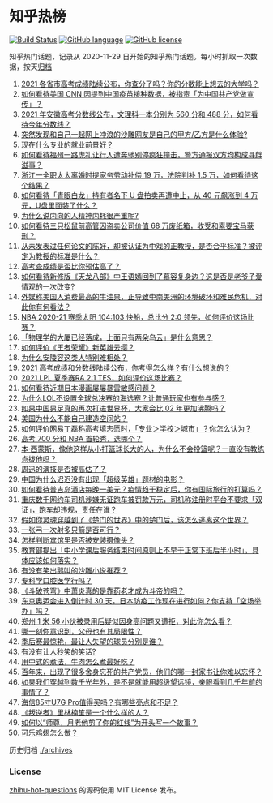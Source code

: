 # 知乎热榜
[![Build Status](https://github.com/ToWeLong/zhihu-hot-questions/workflows/CI/badge.svg)](https://github.com/ToWeLong/zhihu-hot-questions/actions)
[![GitHub language](https://img.shields.io/badge/language-golang-orange.svg)](https://golang.org/)
[![GitHub license](https://img.shields.io/github/license/ToWeLong/zhihu-hot-questions)](https://github.com/ToWeLong/zhihu-hot-questions/blob/main/LICENSE)

知乎热门话题，记录从 2020-11-29 日开始的知乎热门话题。每小时抓取一次数据，按天[归档](./archives)

<!-- BEGIN -->

1. [2021 各省市高考成绩陆续公布，你查分了吗？你的分数能上想去的大学吗？](https://www.zhihu.com/question/466693006)
1. [如何看待美国 CNN 因提到中国疫苗接种数据，被指责「为中国共产党做宣传」？](https://www.zhihu.com/question/466607392)
1. [2021 年安徽高考分数线公布，文理科一本分别为 560 分和 488 分，如何看待今年分数线？](https://www.zhihu.com/question/466691992)
1. [突然发现和自己一起网上冲浪的沙雕网友是自己的甲方/乙方是什么体验?](https://www.zhihu.com/question/465724596)
1. [现在什么专业的就业前景好？](https://www.zhihu.com/question/279049258)
1. [如何看待福州一路虎礼让行人遭奔驰别停疯狂撞击，警方通报双方均构成寻衅滋事？](https://www.zhihu.com/question/466514894)
1. [浙江一全职太太离婚时提家务劳动补偿 19 万，法院判补 1.5 万，如何看待这个结果？](https://www.zhihu.com/question/466573615)
1. [如何看待「青眼白龙」持有者名下 U 盘拍卖再遭中止，从 40 元飙涨到 4 万元，U盘里面装了什么？](https://www.zhihu.com/question/466587646)
1. [为什么说内向的人精神内耗很严重呢?](https://www.zhihu.com/question/438833344)
1. [如何看待三只松鼠前高管因盗卖公司价值 68 万废纸箱，收受和索要宝马获刑？](https://www.zhihu.com/question/466571103)
1. [从未发表过任何论文的陈好，却被认证为中戏的正教授，是否合乎标准？被评定为教授的标准是什么？](https://www.zhihu.com/question/466544935)
1. [高考查成绩是否比你预估高了？](https://www.zhihu.com/question/407531101)
1. [如何看待新修版《天龙八部》中王语嫣回到了慕容复身边？这是否是老爷子爱情观的一次改变?](https://www.zhihu.com/question/466375037)
1. [外媒称美国人消费最高的牛油果，正导致中南美洲的环境破坏和难民危机，对此你有何看法？](https://www.zhihu.com/question/466723204)
1. [NBA 2020-21 赛季太阳 104:103 快船，总比分 2:0 领先，如何评价这场比赛？](https://www.zhihu.com/question/466683879)
1. [「物理学的大厦已经落成，上面只有两朵乌云」是什么意思？](https://www.zhihu.com/question/319790208)
1. [如何评价《王者荣耀》新英雄云缨？](https://www.zhihu.com/question/456762502)
1. [为什么安陵容这类人特别难相处？](https://www.zhihu.com/question/465876363)
1. [2021 高考成绩和分数线陆续公布，你考得怎么样？有什么想说的？](https://www.zhihu.com/question/466687251)
1. [2021 LPL 夏季赛RA 2:1 TES，如何评价这场比赛？](https://www.zhihu.com/question/466591417)
1. [如何看待近期日本漫画屡屡暴雷敏感问题？](https://www.zhihu.com/question/465217223)
1. [为什么LOL不设置全球总决赛的海选赛？让普通玩家也有参与感？](https://www.zhihu.com/question/348029119)
1. [如果中国男足真的再次打进世界杯，大家会比 02 年更加沸腾吗？](https://www.zhihu.com/question/463752483)
1. [美国为什么不能自己建造空间站？](https://www.zhihu.com/question/466163410)
1. [如何评价网易丁磊称高考填志愿时，「专业＞学校＞城市」？你怎么认为？](https://www.zhihu.com/question/466700024)
1. [高考 700 分和 NBA 首轮秀，选哪个？](https://www.zhihu.com/question/464138535)
1. [本·西蒙斯，像他这样从小打篮球长大的人，为什么不会投篮呢？一直没有教练点拨他吗？](https://www.zhihu.com/question/466334440)
1. [周迅的演技是否被高估了？](https://www.zhihu.com/question/296224065)
1. [中国为什么迟迟没有出现「超级英雄」题材的电影？](https://www.zhihu.com/question/55011793)
1. [如何看待普吉岛酒店每晚一美元？疫情趋于稳定后，你有国际旅行的打算吗？](https://www.zhihu.com/question/465347798)
1. [重庆数千网约车司机涉嫌无证跑车被罚款万元，司机称注册时平台不要求「双证」，跑车却违规，责任在谁？](https://www.zhihu.com/question/466706473)
1. [假如你灵魂穿越到了《楚门的世界》中的楚门后，该怎么逃离这个世界？](https://www.zhihu.com/question/463821503)
1. [一张弓一次射多只箭是否可行？](https://www.zhihu.com/question/304821244)
1. [怎样判断宾馆里是否被安装摄像头？](https://www.zhihu.com/question/24929266)
1. [教育部提出「中小学课后服务结束时间原则上不早于正常下班后半小时」，具体应该如何落实？](https://www.zhihu.com/question/466568287)
1. [有没有笑出鹅叫的沙雕小说推荐？](https://www.zhihu.com/question/392561198)
1. [专科学口腔医学行吗？](https://www.zhihu.com/question/383445313)
1. [《斗破苍穹》中萧炎真的是靠药老才成为斗帝的吗？](https://www.zhihu.com/question/325197543)
1. [东京奥运会进入倒计时 30 天，日本防疫工作现在进行如何？你支持「空场举办」吗？](https://www.zhihu.com/question/466695575)
1. [郑州 1 米 56 小伙被录用后疑似因身高问题又遭拒，对此你怎么看？](https://www.zhihu.com/question/466582127)
1. [哪一刻你意识到，父母也有其局限性？](https://www.zhihu.com/question/465553728)
1. [季后赛最惊艳，最让人失望的球员分别是谁？](https://www.zhihu.com/question/466186916)
1. [有没有让人秒笑的笑话?](https://www.zhihu.com/question/466244043)
1. [用中式的煮法，牛肉怎么煮最好吃？](https://www.zhihu.com/question/20739576)
1. [百年来，出现了很多舍身忘死的共产党员，他们的哪一封家书让你难以忘怀？](https://www.zhihu.com/question/460072405)
1. [如果我们穿越到数千光年外，是不是就能用超级望远镜，亲眼看到几千年前的事情了？](https://www.zhihu.com/question/429699064)
1. [海信85寸U7G Pro值得买吗？有哪些亮点和不足？](https://www.zhihu.com/question/465575735)
1. [《叛逆者》里林楠笙是一个什么样的人？](https://www.zhihu.com/question/463791665)
1. [如何以“师尊，月老他剪了你的红线”为开头写一个故事？](https://www.zhihu.com/question/444729919)
1. [可乐鸡翅怎么做？](https://www.zhihu.com/question/30139966)

<!-- END -->

历史归档 [./archives](./archives)


### License
[zhihu-hot-questions](https://github.com/towelong/zhihu-hot-questions) 的源码使用 MIT License 发布。